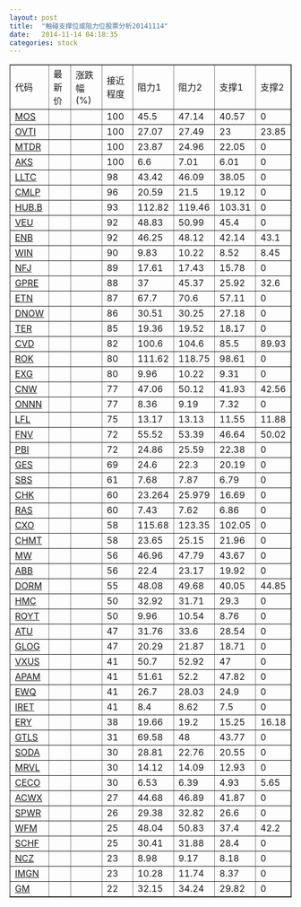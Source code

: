 ```yaml
---
layout: post
title:  "触碰支撑位或阻力位股票分析20141114"
date:   2014-11-14 04:18:35
categories: stock
---
```

<script type="text/javascript">
var stockList = []
stockList.push('gb_mos');
stockList.push('gb_ovti');
stockList.push('gb_mtdr');
stockList.push('gb_aks');
stockList.push('gb_lltc');
stockList.push('gb_cmlp');
stockList.push('gb_hub.b');
stockList.push('gb_veu');
stockList.push('gb_enb');
stockList.push('gb_win');
stockList.push('gb_nfj');
stockList.push('gb_gpre');
stockList.push('gb_etn');
stockList.push('gb_dnow');
stockList.push('gb_ter');
stockList.push('gb_cvd');
stockList.push('gb_rok');
stockList.push('gb_exg');
stockList.push('gb_cnw');
stockList.push('gb_onnn');
stockList.push('gb_lfl');
stockList.push('gb_fnv');
stockList.push('gb_pbi');
stockList.push('gb_ges');
stockList.push('gb_sbs');
stockList.push('gb_chk');
stockList.push('gb_ras');
stockList.push('gb_cxo');
stockList.push('gb_chmt');
stockList.push('gb_mw');
stockList.push('gb_abb');
stockList.push('gb_dorm');
stockList.push('gb_hmc');
stockList.push('gb_royt');
stockList.push('gb_atu');
stockList.push('gb_glog');
stockList.push('gb_vxus');
stockList.push('gb_apam');
stockList.push('gb_ewq');
stockList.push('gb_iret');
stockList.push('gb_ery');
stockList.push('gb_gtls');
stockList.push('gb_soda');
stockList.push('gb_mrvl');
stockList.push('gb_ceco');
stockList.push('gb_acwx');
stockList.push('gb_spwr');
stockList.push('gb_wfm');
stockList.push('gb_schf');
stockList.push('gb_ncz');
stockList.push('gb_imgn');
stockList.push('gb_gm');
</script>
<table border="1">
 <tr>
 <td>代码</td>
 <td>最新价</td>
 <td>涨跌幅(%)</td>
 <td>接近程度</td>
 <td>阻力1</td>
 <td>阻力2</td>
 <td>支撑1</td>
 <td>支撑2</td>
</tr>
  <tr id="mos" class="red">
  <td><a href="http://stock.finance.sina.com.cn/usstock/quotes/MOS.html" target="_blank">MOS</a></td><td></td><td></td><td>100</td><td>45.5</td><td>47.14</td><td>40.57</td><td>0</td></tr>
  <tr id="ovti" class="red">
  <td><a href="http://stock.finance.sina.com.cn/usstock/quotes/OVTI.html" target="_blank">OVTI</a></td><td></td><td></td><td>100</td><td>27.07</td><td>27.49</td><td>23</td><td>23.85</td></tr>
  <tr id="mtdr" class="green">
  <td><a href="http://stock.finance.sina.com.cn/usstock/quotes/MTDR.html" target="_blank">MTDR</a></td><td></td><td></td><td>100</td><td>23.87</td><td>24.96</td><td>22.05</td><td>0</td></tr>
  <tr id="aks" class="red">
  <td><a href="http://stock.finance.sina.com.cn/usstock/quotes/AKS.html" target="_blank">AKS</a></td><td></td><td></td><td>100</td><td>6.6</td><td>7.01</td><td>6.01</td><td>0</td></tr>
  <tr id="lltc" class="red">
  <td><a href="http://stock.finance.sina.com.cn/usstock/quotes/LLTC.html" target="_blank">LLTC</a></td><td></td><td></td><td>98</td><td>43.42</td><td>46.09</td><td>38.05</td><td>0</td></tr>
  <tr id="cmlp" class="red">
  <td><a href="http://stock.finance.sina.com.cn/usstock/quotes/CMLP.html" target="_blank">CMLP</a></td><td></td><td></td><td>96</td><td>20.59</td><td>21.5</td><td>19.12</td><td>0</td></tr>
  <tr id="hub.b" class="red">
  <td><a href="http://stock.finance.sina.com.cn/usstock/quotes/HUB.B.html" target="_blank">HUB.B</a></td><td></td><td></td><td>93</td><td>112.82</td><td>119.46</td><td>103.31</td><td>0</td></tr>
  <tr id="veu" class="red">
  <td><a href="http://stock.finance.sina.com.cn/usstock/quotes/VEU.html" target="_blank">VEU</a></td><td></td><td></td><td>92</td><td>48.83</td><td>50.99</td><td>45.4</td><td>0</td></tr>
  <tr id="enb" class="red">
  <td><a href="http://stock.finance.sina.com.cn/usstock/quotes/ENB.html" target="_blank">ENB</a></td><td></td><td></td><td>92</td><td>46.25</td><td>48.12</td><td>42.14</td><td>43.1</td></tr>
  <tr id="win" class="red">
  <td><a href="http://stock.finance.sina.com.cn/usstock/quotes/WIN.html" target="_blank">WIN</a></td><td></td><td></td><td>90</td><td>9.83</td><td>10.22</td><td>8.52</td><td>8.45</td></tr>
  <tr id="nfj" class="red">
  <td><a href="http://stock.finance.sina.com.cn/usstock/quotes/NFJ.html" target="_blank">NFJ</a></td><td></td><td></td><td>89</td><td>17.61</td><td>17.43</td><td>15.78</td><td>0</td></tr>
  <tr id="gpre" class="green">
  <td><a href="http://stock.finance.sina.com.cn/usstock/quotes/GPRE.html" target="_blank">GPRE</a></td><td></td><td></td><td>88</td><td>37</td><td>45.37</td><td>25.92</td><td>32.6</td></tr>
  <tr id="etn" class="red">
  <td><a href="http://stock.finance.sina.com.cn/usstock/quotes/ETN.html" target="_blank">ETN</a></td><td></td><td></td><td>87</td><td>67.7</td><td>70.6</td><td>57.11</td><td>0</td></tr>
  <tr id="dnow" class="green">
  <td><a href="http://stock.finance.sina.com.cn/usstock/quotes/DNOW.html" target="_blank">DNOW</a></td><td></td><td></td><td>86</td><td>30.51</td><td>30.25</td><td>27.18</td><td>0</td></tr>
  <tr id="ter" class="red">
  <td><a href="http://stock.finance.sina.com.cn/usstock/quotes/TER.html" target="_blank">TER</a></td><td></td><td></td><td>85</td><td>19.36</td><td>19.52</td><td>18.17</td><td>0</td></tr>
  <tr id="cvd" class="red">
  <td><a href="http://stock.finance.sina.com.cn/usstock/quotes/CVD.html" target="_blank">CVD</a></td><td></td><td></td><td>82</td><td>100.6</td><td>104.6</td><td>85.5</td><td>89.93</td></tr>
  <tr id="rok" class="red">
  <td><a href="http://stock.finance.sina.com.cn/usstock/quotes/ROK.html" target="_blank">ROK</a></td><td></td><td></td><td>80</td><td>111.62</td><td>118.75</td><td>98.61</td><td>0</td></tr>
  <tr id="exg" class="red">
  <td><a href="http://stock.finance.sina.com.cn/usstock/quotes/EXG.html" target="_blank">EXG</a></td><td></td><td></td><td>80</td><td>9.96</td><td>10.22</td><td>9.31</td><td>0</td></tr>
  <tr id="cnw" class="red">
  <td><a href="http://stock.finance.sina.com.cn/usstock/quotes/CNW.html" target="_blank">CNW</a></td><td></td><td></td><td>77</td><td>47.06</td><td>50.12</td><td>41.93</td><td>42.56</td></tr>
  <tr id="onnn" class="red">
  <td><a href="http://stock.finance.sina.com.cn/usstock/quotes/ONNN.html" target="_blank">ONNN</a></td><td></td><td></td><td>77</td><td>8.36</td><td>9.19</td><td>7.32</td><td>0</td></tr>
  <tr id="lfl" class="green">
  <td><a href="http://stock.finance.sina.com.cn/usstock/quotes/LFL.html" target="_blank">LFL</a></td><td></td><td></td><td>75</td><td>13.17</td><td>13.13</td><td>11.55</td><td>11.88</td></tr>
  <tr id="fnv" class="green">
  <td><a href="http://stock.finance.sina.com.cn/usstock/quotes/FNV.html" target="_blank">FNV</a></td><td></td><td></td><td>72</td><td>55.52</td><td>53.39</td><td>46.64</td><td>50.02</td></tr>
  <tr id="pbi" class="red">
  <td><a href="http://stock.finance.sina.com.cn/usstock/quotes/PBI.html" target="_blank">PBI</a></td><td></td><td></td><td>72</td><td>24.86</td><td>25.59</td><td>22.38</td><td>0</td></tr>
  <tr id="ges" class="red">
  <td><a href="http://stock.finance.sina.com.cn/usstock/quotes/GES.html" target="_blank">GES</a></td><td></td><td></td><td>69</td><td>24.6</td><td>22.3</td><td>20.19</td><td>0</td></tr>
  <tr id="sbs" class="red">
  <td><a href="http://stock.finance.sina.com.cn/usstock/quotes/SBS.html" target="_blank">SBS</a></td><td></td><td></td><td>61</td><td>7.68</td><td>7.87</td><td>6.79</td><td>0</td></tr>
  <tr id="chk" class="red">
  <td><a href="http://stock.finance.sina.com.cn/usstock/quotes/CHK.html" target="_blank">CHK</a></td><td></td><td></td><td>60</td><td>23.264</td><td>25.979</td><td>16.69</td><td>0</td></tr>
  <tr id="ras" class="red">
  <td><a href="http://stock.finance.sina.com.cn/usstock/quotes/RAS.html" target="_blank">RAS</a></td><td></td><td></td><td>60</td><td>7.43</td><td>7.62</td><td>6.86</td><td>0</td></tr>
  <tr id="cxo" class="red">
  <td><a href="http://stock.finance.sina.com.cn/usstock/quotes/CXO.html" target="_blank">CXO</a></td><td></td><td></td><td>58</td><td>115.68</td><td>123.35</td><td>102.05</td><td>0</td></tr>
  <tr id="chmt" class="red">
  <td><a href="http://stock.finance.sina.com.cn/usstock/quotes/CHMT.html" target="_blank">CHMT</a></td><td></td><td></td><td>58</td><td>23.65</td><td>25.15</td><td>21.96</td><td>0</td></tr>
  <tr id="mw" class="red">
  <td><a href="http://stock.finance.sina.com.cn/usstock/quotes/MW.html" target="_blank">MW</a></td><td></td><td></td><td>56</td><td>46.96</td><td>47.79</td><td>43.67</td><td>0</td></tr>
  <tr id="abb" class="red">
  <td><a href="http://stock.finance.sina.com.cn/usstock/quotes/ABB.html" target="_blank">ABB</a></td><td></td><td></td><td>56</td><td>22.4</td><td>23.17</td><td>19.92</td><td>0</td></tr>
  <tr id="dorm" class="red">
  <td><a href="http://stock.finance.sina.com.cn/usstock/quotes/DORM.html" target="_blank">DORM</a></td><td></td><td></td><td>55</td><td>48.08</td><td>49.68</td><td>40.05</td><td>44.85</td></tr>
  <tr id="hmc" class="red">
  <td><a href="http://stock.finance.sina.com.cn/usstock/quotes/HMC.html" target="_blank">HMC</a></td><td></td><td></td><td>50</td><td>32.92</td><td>31.71</td><td>29.3</td><td>0</td></tr>
  <tr id="royt" class="red">
  <td><a href="http://stock.finance.sina.com.cn/usstock/quotes/ROYT.html" target="_blank">ROYT</a></td><td></td><td></td><td>50</td><td>9.96</td><td>10.54</td><td>8.76</td><td>0</td></tr>
  <tr id="atu" class="red">
  <td><a href="http://stock.finance.sina.com.cn/usstock/quotes/ATU.html" target="_blank">ATU</a></td><td></td><td></td><td>47</td><td>31.76</td><td>33.6</td><td>28.54</td><td>0</td></tr>
  <tr id="glog" class="red">
  <td><a href="http://stock.finance.sina.com.cn/usstock/quotes/GLOG.html" target="_blank">GLOG</a></td><td></td><td></td><td>47</td><td>20.29</td><td>21.87</td><td>18.71</td><td>0</td></tr>
  <tr id="vxus" class="red">
  <td><a href="http://stock.finance.sina.com.cn/usstock/quotes/VXUS.html" target="_blank">VXUS</a></td><td></td><td></td><td>41</td><td>50.7</td><td>52.92</td><td>47</td><td>0</td></tr>
  <tr id="apam" class="green">
  <td><a href="http://stock.finance.sina.com.cn/usstock/quotes/APAM.html" target="_blank">APAM</a></td><td></td><td></td><td>41</td><td>51.61</td><td>52.2</td><td>47.82</td><td>0</td></tr>
  <tr id="ewq" class="green">
  <td><a href="http://stock.finance.sina.com.cn/usstock/quotes/EWQ.html" target="_blank">EWQ</a></td><td></td><td></td><td>41</td><td>26.7</td><td>28.03</td><td>24.9</td><td>0</td></tr>
  <tr id="iret" class="red">
  <td><a href="http://stock.finance.sina.com.cn/usstock/quotes/IRET.html" target="_blank">IRET</a></td><td></td><td></td><td>41</td><td>8.4</td><td>8.62</td><td>7.5</td><td>0</td></tr>
  <tr id="ery" class="red">
  <td><a href="http://stock.finance.sina.com.cn/usstock/quotes/ERY.html" target="_blank">ERY</a></td><td></td><td></td><td>38</td><td>19.66</td><td>19.2</td><td>15.25</td><td>16.18</td></tr>
  <tr id="gtls" class="green">
  <td><a href="http://stock.finance.sina.com.cn/usstock/quotes/GTLS.html" target="_blank">GTLS</a></td><td></td><td></td><td>31</td><td>69.58</td><td>48</td><td>43.77</td><td>0</td></tr>
  <tr id="soda" class="red">
  <td><a href="http://stock.finance.sina.com.cn/usstock/quotes/SODA.html" target="_blank">SODA</a></td><td></td><td></td><td>30</td><td>28.81</td><td>22.76</td><td>20.55</td><td>0</td></tr>
  <tr id="mrvl" class="green">
  <td><a href="http://stock.finance.sina.com.cn/usstock/quotes/MRVL.html" target="_blank">MRVL</a></td><td></td><td></td><td>30</td><td>14.12</td><td>14.09</td><td>12.93</td><td>0</td></tr>
  <tr id="ceco" class="green">
  <td><a href="http://stock.finance.sina.com.cn/usstock/quotes/CECO.html" target="_blank">CECO</a></td><td></td><td></td><td>30</td><td>6.53</td><td>6.39</td><td>4.93</td><td>5.65</td></tr>
  <tr id="acwx" class="green">
  <td><a href="http://stock.finance.sina.com.cn/usstock/quotes/ACWX.html" target="_blank">ACWX</a></td><td></td><td></td><td>27</td><td>44.68</td><td>46.89</td><td>41.87</td><td>0</td></tr>
  <tr id="spwr" class="green">
  <td><a href="http://stock.finance.sina.com.cn/usstock/quotes/SPWR.html" target="_blank">SPWR</a></td><td></td><td></td><td>26</td><td>29.38</td><td>32.82</td><td>26.6</td><td>0</td></tr>
  <tr id="wfm" class="red">
  <td><a href="http://stock.finance.sina.com.cn/usstock/quotes/WFM.html" target="_blank">WFM</a></td><td></td><td></td><td>25</td><td>48.04</td><td>50.83</td><td>37.4</td><td>42.2</td></tr>
  <tr id="schf" class="green">
  <td><a href="http://stock.finance.sina.com.cn/usstock/quotes/SCHF.html" target="_blank">SCHF</a></td><td></td><td></td><td>25</td><td>30.41</td><td>31.88</td><td>28.4</td><td>0</td></tr>
  <tr id="ncz" class="green">
  <td><a href="http://stock.finance.sina.com.cn/usstock/quotes/NCZ.html" target="_blank">NCZ</a></td><td></td><td></td><td>23</td><td>8.98</td><td>9.17</td><td>8.18</td><td>0</td></tr>
  <tr id="imgn" class="red">
  <td><a href="http://stock.finance.sina.com.cn/usstock/quotes/IMGN.html" target="_blank">IMGN</a></td><td></td><td></td><td>23</td><td>10.28</td><td>11.74</td><td>8.37</td><td>0</td></tr>
  <tr id="gm" class="red">
  <td><a href="http://stock.finance.sina.com.cn/usstock/quotes/GM.html" target="_blank">GM</a></td><td></td><td></td><td>22</td><td>32.15</td><td>34.24</td><td>29.82</td><td>0</td></tr>
</table>
